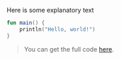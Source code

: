 Here is some explanatory text

```kotlin 
fun main() {
    println("Hello, world!")
}
```                         

> You can get the full code [here](pattern-prop/pattern-new.kt).